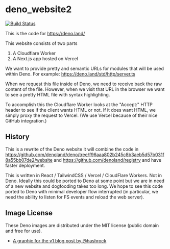 # deno_website2

[![Build Status](https://github.com/denoland/deno_website2/workflows/ci/badge.svg?branch=master&event=push)](https://github.com/denoland/deno_website2/actions)

This is the code for https://deno.land/

This website consists of two parts

1. A Cloudflare Worker
2. A Next.js app hosted on Vercel

We want to provide pretty and semantic URLs for modules that will be used within
Deno. For example: https://deno.land/std/http/server.ts

When we request this file inside of Deno, we need to receive back the raw
content of the file. However, when we visit that URL in the browser we want to
see a pretty HTML file with syntax highlighting.

To accomplish this the Cloudflare Worker looks at the "Accept:" HTTP header to
see if the client wants HTML or not. If it does want HTML, we simply proxy the
request to Vercel. (We use Vercel because of their nice GitHub integration.)

## History

This is a rewrite of the Deno website it will combine the code in
https://github.com/denoland/deno/tree/f96aaa802b245c8b3aeb5d57b031f8a55bb07de2/website
and https://github.com/denoland/registry and have faster deployment.

This is written in React / TailwindCSS / Vercel / CloudFlare Workers. Not in
Deno. Ideally this could be ported to Deno at some point but we are in need of a
new website and dogfooding takes too long. We hope to see this code ported to
Deno with minimal developer flow interrupted (in particular, we need the ability
to listen for FS events and reload the web server).

## Image License

These Deno images are distributed under the MIT license (public domain and free for use).

- [A graphic for the v1 blog post by @hashrock](https://deno.land/v1.jpg)
